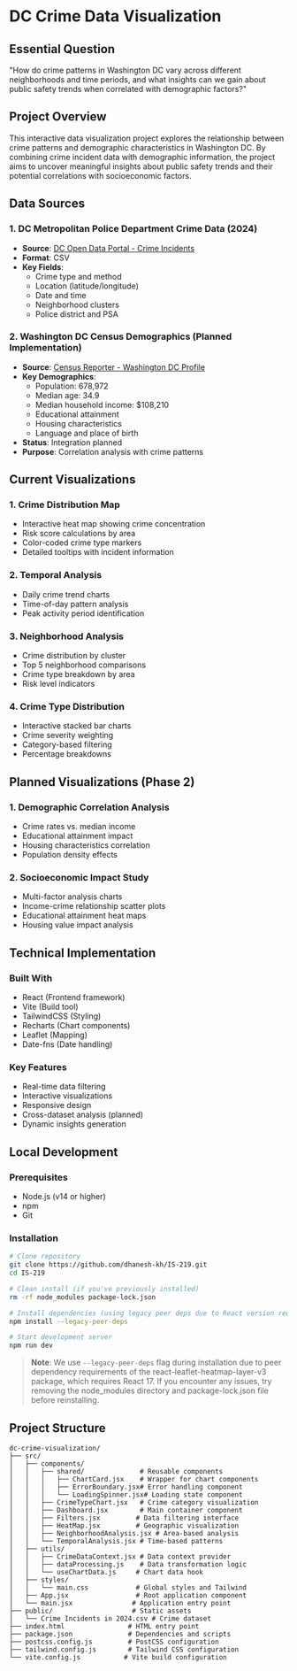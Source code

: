 # DC Crime Data Visualization

## Essential Question
"How do crime patterns in Washington DC vary across different neighborhoods and time periods, and what insights can we gain about public safety trends when correlated with demographic factors?"

## Project Overview
This interactive data visualization project explores the relationship between crime patterns and demographic characteristics in Washington DC. By combining crime incident data with demographic information, the project aims to uncover meaningful insights about public safety trends and their potential correlations with socioeconomic factors.

## Data Sources

### 1. DC Metropolitan Police Department Crime Data (2024)
- **Source**: [DC Open Data Portal - Crime Incidents](https://catalog.data.gov/dataset/crime-incidents-in-2024)
- **Format**: CSV
- **Key Fields**:
  - Crime type and method
  - Location (latitude/longitude)
  - Date and time
  - Neighborhood clusters
  - Police district and PSA

### 2. Washington DC Census Demographics (Planned Implementation)
- **Source**: [Census Reporter - Washington DC Profile](https://censusreporter.org/profiles/16000US1150000-washington-dc/)
- **Key Demographics**:
  - Population: 678,972
  - Median age: 34.9
  - Median household income: $108,210
  - Educational attainment
  - Housing characteristics
  - Language and place of birth
- **Status**: Integration planned
- **Purpose**: Correlation analysis with crime patterns

## Current Visualizations

### 1. Crime Distribution Map
- Interactive heat map showing crime concentration
- Risk score calculations by area
- Color-coded crime type markers
- Detailed tooltips with incident information

### 2. Temporal Analysis
- Daily crime trend charts
- Time-of-day pattern analysis
- Peak activity period identification

### 3. Neighborhood Analysis
- Crime distribution by cluster
- Top 5 neighborhood comparisons
- Crime type breakdown by area
- Risk level indicators

### 4. Crime Type Distribution
- Interactive stacked bar charts
- Crime severity weighting
- Category-based filtering
- Percentage breakdowns

## Planned Visualizations (Phase 2)

### 1. Demographic Correlation Analysis
- Crime rates vs. median income
- Educational attainment impact
- Housing characteristics correlation
- Population density effects

### 2. Socioeconomic Impact Study
- Multi-factor analysis charts
- Income-crime relationship scatter plots
- Educational attainment heat maps
- Housing value impact analysis

## Technical Implementation

### Built With
- React (Frontend framework)
- Vite (Build tool)
- TailwindCSS (Styling)
- Recharts (Chart components)
- Leaflet (Mapping)
- Date-fns (Date handling)

### Key Features
- Real-time data filtering
- Interactive visualizations
- Responsive design
- Cross-dataset analysis (planned)
- Dynamic insights generation

## Local Development

### Prerequisites
- Node.js (v14 or higher)
- npm
- Git

### Installation
```bash
# Clone repository
git clone https://github.com/dhanesh-kh/IS-219.git
cd IS-219

# Clean install (if you've previously installed)
rm -rf node_modules package-lock.json

# Install dependencies (using legacy peer deps due to React version requirements)
npm install --legacy-peer-deps

# Start development server
npm run dev

```

> **Note**: We use `--legacy-peer-deps` flag during installation due to peer dependency requirements of the react-leaflet-heatmap-layer-v3 package, which requires React 17. If you encounter any issues, try removing the node_modules directory and package-lock.json file before reinstalling.

## Project Structure
```
dc-crime-visualization/
├── src/
│   ├── components/
│   │   ├── shared/              # Reusable components
│   │   │   ├── ChartCard.jsx    # Wrapper for chart components
│   │   │   ├── ErrorBoundary.jsx# Error handling component
│   │   │   └── LoadingSpinner.jsx# Loading state component
│   │   ├── CrimeTypeChart.jsx   # Crime category visualization
│   │   ├── Dashboard.jsx        # Main container component
│   │   ├── Filters.jsx         # Data filtering interface
│   │   ├── HeatMap.jsx         # Geographic visualization
│   │   ├── NeighborhoodAnalysis.jsx # Area-based analysis
│   │   └── TemporalAnalysis.jsx # Time-based patterns
│   ├── utils/
│   │   ├── CrimeDataContext.jsx # Data context provider
│   │   ├── dataProcessing.js    # Data transformation logic
│   │   └── useChartData.js     # Chart data hook
│   ├── styles/
│   │   └── main.css            # Global styles and Tailwind
│   ├── App.jsx                 # Root application component
│   └── main.jsx               # Application entry point
├── public/                    # Static assets
│   └── Crime Incidents in 2024.csv # Crime dataset
├── index.html                # HTML entry point
├── package.json              # Dependencies and scripts
├── postcss.config.js         # PostCSS configuration
├── tailwind.config.js        # Tailwind CSS configuration
└── vite.config.js           # Vite build configuration
```
